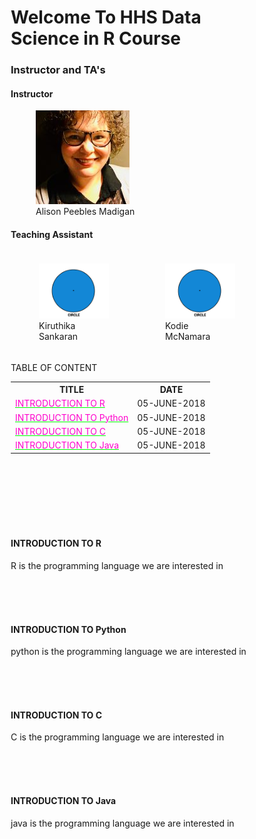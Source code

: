<h1> Welcome To HHS Data Science in R Course </h1>
 
<h3>Instructor and TA's</h3>
<h4>Instructor</h4>
<figure>
  <img src="Alison.jpg">
  <figcaption>Alison Peebles Madigan</figcaption>
</figure>

<style>
* {
    box-sizing: border-box;
}

.row {
    display: flex;
}

/* Create three equal columns that sits next to each other */
.column {
    flex: 33.33%;
    padding: 5px;
}
</style>
<h4>Teaching Assistant</h4>
<div class="row">
  <div class="column">
  <figure>
  <img src="circle.png" style="width:100%">
  <figcaption>Kiruthika Sankaran</figcaption>
</figure>
  </div>
    <div class="column">
  <figure>
  <img src="circle.png" style="width:100%">
  <figcaption>Kodie McNamara</figcaption>
</figure>
  </div>
  </div>


TABLE OF CONTENT
<table>
  <tr>
    <th>TITLE</th>
    <th>DATE</th>
  </tr>
  <tr>
    <td><a href="#one" style="color: rgb(0,255,0)"><font color="FF00CC">INTRODUCTION TO R</font></a></td>
    <td>05-JUNE-2018</td>
  </tr>
  <tr>
    <td><a href="#two" style="color: rgb(0,255,0)"><font color="FF00CC">INTRODUCTION TO Python</font></a></td>
    <td>05-JUNE-2018</td>
  </tr><tr>
    <td><a href="#three" style="color: rgb(0,255,0)"><font color="FF00CC">INTRODUCTION TO C</font></a></td>
    <td>05-JUNE-2018</td>
  </tr><tr>
    <td><a href="#four" style="color: rgb(0,255,0)"><font color="FF00CC">INTRODUCTION TO Java</font></a></td>
    <td>05-JUNE-2018</td>
  </tr>
</table>
<br><br><br>
<br><br><br>

<p id="one">
<h4>INTRODUCTION TO R </h4>
R is the programming language we are interested in
</p><br><br><br>

<p id="two">
<h4>INTRODUCTION TO Python </h4>
python is the programming language we are interested in
</p><br><br><br>

<p id="three">
<h4>INTRODUCTION TO C </h4>
C is the programming language we are interested in
</p><br><br><br>

<p id="four">
<h4>INTRODUCTION TO Java</h4>
java is the programming language we are interested in
</p><br><br><br>

